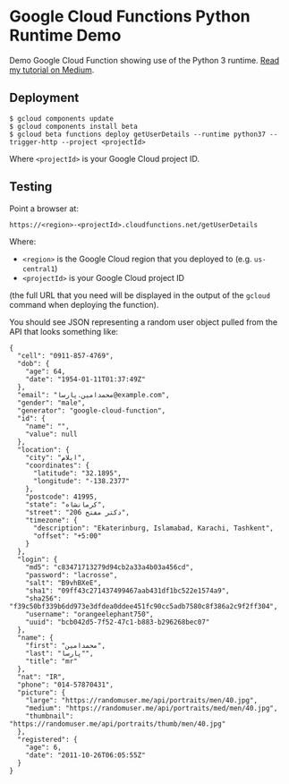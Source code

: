 # Google Cloud Functions Python Runtime Demo

Demo Google Cloud Function showing use of the Python 3 runtime.  [Read my tutorial on Medium](https://medium.com/@simon_prickett/writing-google-cloud-functions-with-python-3-49ac2e5c8cb3).

## Deployment

```
$ gcloud components update
$ gcloud components install beta
$ gcloud beta functions deploy getUserDetails --runtime python37 --trigger-http --project <projectId>
```

Where `<projectId>` is your Google Cloud project ID.

## Testing

Point a browser at:

```
https://<region>-<projectId>.cloudfunctions.net/getUserDetails
```

Where:

* `<region>` is the Google Cloud region that you deployed to (e.g. `us-central1`)
* `<projectId>` is your Google Cloud project ID

(the full URL that you need will be displayed in the output of the `gcloud` command when deploying the function).

You should see JSON representing a random user object pulled from the API that looks something like:

```
{
  "cell": "0911-857-4769", 
  "dob": {
    "age": 64, 
    "date": "1954-01-11T01:37:49Z"
  }, 
  "email": "محمدامين.پارسا@example.com", 
  "gender": "male", 
  "generator": "google-cloud-function", 
  "id": {
    "name": "", 
    "value": null
  }, 
  "location": {
    "city": "ایلام", 
    "coordinates": {
      "latitude": "32.1895", 
      "longitude": "-138.2377"
    }, 
    "postcode": 41995, 
    "state": "کرمانشاه", 
    "street": "206 دکتر مفتح", 
    "timezone": {
      "description": "Ekaterinburg, Islamabad, Karachi, Tashkent", 
      "offset": "+5:00"
    }
  }, 
  "login": {
    "md5": "c83471713279d94cb2a33a4b03a456cd", 
    "password": "lacrosse", 
    "salt": "B9vhBXeE", 
    "sha1": "09ff43c271437499467aab431df1bc522e1574a9", 
    "sha256": "f39c50bf339b6dd973e3dfdea0ddee451fc90cc5adb7580c8f386a2c9f2ff304", 
    "username": "orangeelephant750", 
    "uuid": "bcb042d5-7f52-47c1-b883-b296268bec07"
  }, 
  "name": {
    "first": "محمدامين", 
    "last": "پارسا"", 
    "title": "mr"
  }, 
  "nat": "IR", 
  "phone": "014-57870431", 
  "picture": {
    "large": "https://randomuser.me/api/portraits/men/40.jpg", 
    "medium": "https://randomuser.me/api/portraits/med/men/40.jpg", 
    "thumbnail": "https://randomuser.me/api/portraits/thumb/men/40.jpg"
  }, 
  "registered": {
    "age": 6, 
    "date": "2011-10-26T06:05:55Z"
  }
}
```